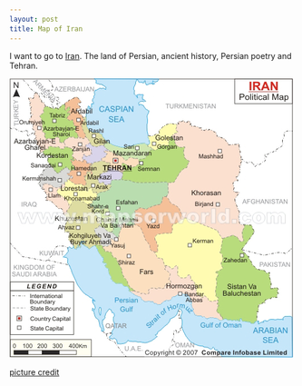 ```yaml
---
layout: post
title: Map of Iran
---
```


I want to go to [Iran](http://en.wikipedia.org/wiki/Iran). The land of Persian, ancient history, Persian poetry and Tehran.

![](/img/iran-map.jpg "iran-map")

[picture credit](http://www.mapsofworld.com/iran/maps/iran-map.jpg)
